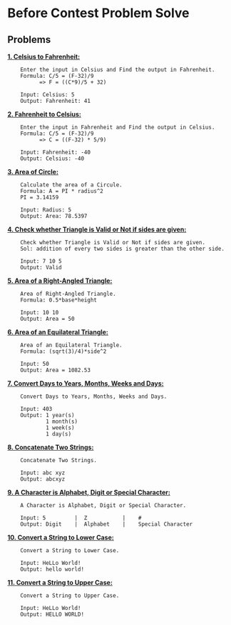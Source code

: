 # Before Contest Problem Solve


## Problems
[**1. Celsius to Fahrenheit:**](https://github.com/MuzakkirHossainMinhaz/before-contest-problem-solve/blob/main/1.%20Celsius%20to%20Fahrenheit.cpp)
```
    Enter the input in Celsius and Find the output in Fahrenheit.
    Formula: C/5 = (F-32)/9
          => F = ((C*9)/5 + 32)

    Input: Celsius: 5
    Output: Fahrenheit: 41
```
[**2. Fahrenheit to Celsius:**](https://github.com/MuzakkirHossainMinhaz/before-contest-problem-solve/blob/main/2.%20Fahrenheit%20to%20Celsius.cpp)
```
    Enter the input in Fahrenheit and Find the output in Celsius.
    Formula: C/5 = (F-32)/9
          => C = ((F-32) * 5/9)

    Input: Fahrenheit: -40
    Output: Celsius: -40
```
[**3. Area of Circle:**](https://github.com/MuzakkirHossainMinhaz/before-contest-problem-solve/blob/main/3.%20Area%20of%20Circle.cpp)
```
    Calculate the area of a Circule.
    Formula: A = PI * radius^2
    PI = 3.14159

    Input: Radius: 5
    Output: Area: 78.5397
```
[**4. Check whether Triangle is Valid or Not if sides are given:**](https://github.com/MuzakkirHossainMinhaz/before-contest-problem-solve/blob/main/4.%20Check%20whether%20Triangle%20is%20Valid%20or%20Not%20if%20sides%20are%20given.cpp)
```
    Check whether Triangle is Valid or Not if sides are given.
    Sol: addition of every two sides is greater than the other side.
    
    Input: 7 10 5
    Output: Valid
```
[**5. Area of a Right-Angled Triangle:**](https://github.com/MuzakkirHossainMinhaz/before-contest-problem-solve/blob/main/5.%20Area%20of%20a%20Right-Angled%20Triangle.cpp)
```
    Area of Right-Angled Triangle.
    Formula: 0.5*base*height
    
    Input: 10 10
    Output: Area = 50
```
[**6. Area of an Equilateral Triangle:**](https://github.com/MuzakkirHossainMinhaz/before-contest-problem-solve/blob/main/6.%20Area%20of%20an%20Equilateral%20Triangle.cpp)
```
    Area of an Equilateral Triangle.
    Formula: (sqrt(3)/4)*side^2
    
    Input: 50
    Output: Area = 1082.53
```
[**7. Convert Days to Years, Months, Weeks and Days:**](https://github.com/MuzakkirHossainMinhaz/before-contest-problem-solve/blob/main/7.%20Convert%20Days%20to%20Years%2C%20Months%2C%20Weeks%20and%20Days.cpp)
```
    Convert Days to Years, Months, Weeks and Days.
    
    Input: 403
    Output: 1 year(s)
            1 month(s)
            1 week(s)
            1 day(s)
```
[**8. Concatenate Two Strings:**](https://github.com/MuzakkirHossainMinhaz/before-contest-problem-solve/blob/main/8.%20Concatenate%20Two%20Strings.cpp)
```
    Concatenate Two Strings.
    
    Input: abc xyz
    Output: abcxyz
```
[**9. A Character is Alphabet, Digit or Special Character:**](https://github.com/MuzakkirHossainMinhaz/before-contest-problem-solve/blob/main/9.%20A%20Character%20is%20Alphabet%2C%20Digit%20or%20Special%20Character.cpp)
```
    A Character is Alphabet, Digit or Special Character.
    
    Input: 5         |  Z           |    #
    Output: Digit    |  Alphabet    |    Special Character
```
[**10. Convert a String to Lower Case:**](https://github.com/MuzakkirHossainMinhaz/before-contest-problem-solve/blob/main/10.%20Convert%20a%20String%20to%20Lower%20Case.cpp)
```
    Convert a String to Lower Case.
    
    Input: HeLLo World!
    Output: hello world!
```
[**11. Convert a String to Upper Case:**](https://github.com/MuzakkirHossainMinhaz/before-contest-problem-solve/blob/main/11.%20Convert%20a%20String%20to%20Upper%20Case.cpp)
```
    Convert a String to Upper Case.
    
    Input: HeLLo World!
    Output: HELLO WORLD!
```
